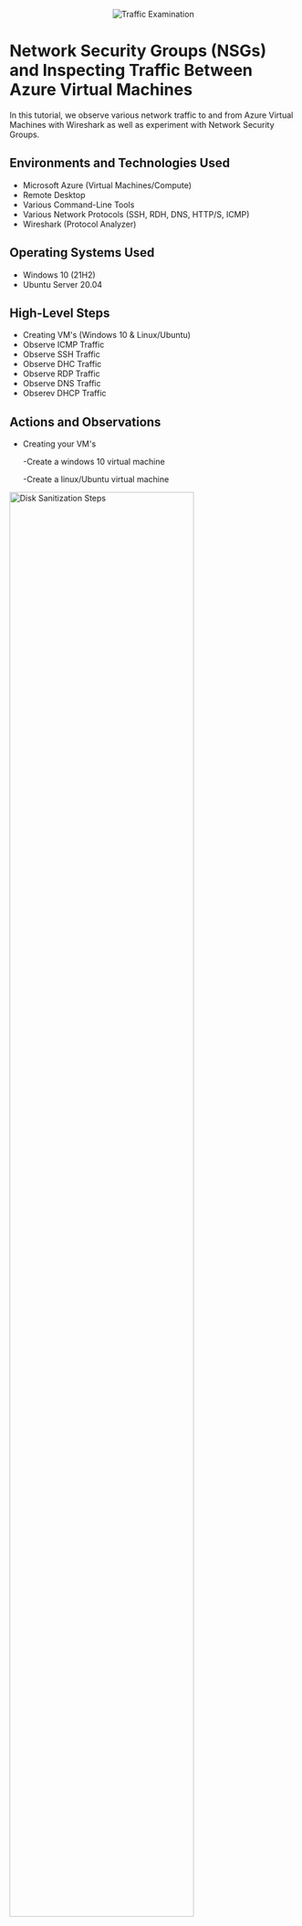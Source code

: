 <p align="center">
<img src="https://i.imgur.com/Ua7udoS.png" alt="Traffic Examination"/>
</p>

<h1>Network Security Groups (NSGs) and Inspecting Traffic Between Azure Virtual Machines</h1>
In this tutorial, we observe various network traffic to and from Azure Virtual Machines with Wireshark as well as experiment with Network Security Groups. <br />






<h2>Environments and Technologies Used</h2>

- Microsoft Azure (Virtual Machines/Compute)
- Remote Desktop
- Various Command-Line Tools
- Various Network Protocols (SSH, RDH, DNS, HTTP/S, ICMP)
- Wireshark (Protocol Analyzer)

<h2>Operating Systems Used </h2>

- Windows 10 (21H2)
- Ubuntu Server 20.04

<h2>High-Level Steps</h2>

- Creating VM's (Windows 10 & Linux/Ubuntu)
- Observe ICMP Traffic
- Observe SSH Traffic
- Observe DHC Traffic
- Observe RDP Traffic
- Observe DNS Traffic
- Obserev DHCP Traffic

<h2>Actions and Observations</h2>

<p>
  
- Creating your VM's

  -Create a windows 10 virtual machine

  -Create a linux/Ubuntu virtual machine
  
   


  
  


<img src="https://i.imgur.com/Ay09qbO.png" height="80%" width="80%" alt="Disk Sanitization Steps"/>

<img src="https://i.imgur.com/zHUPDRM.png" height="80%" width="80%" alt="Disk Sanitization Steps"/>

-While creating the Linux/Ubuntu VM be sure to chose the same vnet (Virtual Network) as the windows 10 VM

<img src="https://i.imgur.com/OG4yZPv.png" height="80%" width="80%" alt="Disk Sanitization Steps"/>




- Observe ICMP traffic
  
  -Remote desktop into the windows 10 virtual machine and while in the VM download and install wireshark

  -Open WireShark and filter for ICMP traffic

  -Go into VM-2 (Linux/Ubuntu) and retrieve its private ip address and attepmt to ping it from within the Windows 10 VM.

  -View the request and replys between VM-1 and VM-2 within WireShark after pinging VM-2


  <img src="https://i.imgur.com/nVbPCBB.png" height="80%" width="80%" alt="Disk Sanitization Steps"/>


  -In VM-1 using PowerShell attempt to ping googles public ip address and observe the traffic within WireShark


 

  <img src="https://i.imgur.com/NZJSBOD.png" height="80%" width="80%" alt="Disk Sanitization Steps"/>

  -Within Azure go to VM-2's NetWork Security Group and disable all inbound ICMP traffic and Observe request the time outs in WireShark and PowerShell between VM-1 and VM-2

  <img src="https://i.imgur.com/ROsI1hc.png" height="80%" width="80%" alt="Disk Sanitization Steps"/>

  <img src="https://i.imgur.com/8xjtjfx.png" height="80%" width="80%" alt="Disk Sanitization Steps"/>

  -Enable inbound ICMP Traffic back in VM-2's NetWork Security Group and observe the succsessful ping in WireShark And PowerShell

    <img src="https://i.imgur.com/QGLxwsU.png" height="80%" width="80%" alt="Disk Sanitization Steps"/>


- Observe ICMP traffic

   -In WireShark filter for SSH traffic
  
  -In VM-1 SSH into VM-2 VIA its private address

  1.Type commands usernames, pwd, exc. into the linux SSH connectionand observe the traffic in WireShark.

  <img src="https://i.imgur.com/eQ6GWj1.png" height="80%" width="80%" alt="Disk Sanitization Steps"/>
    <img src="https://i.imgur.com/QGLxwsU.png" height="80%" width="80%" alt="Disk Sanitization Steps"/>

    -Exit the SSH connection by typing exit and pressing enter

  
  
- Observe DHCP Traffic
 
  -In WireShark filter for DHCP traffic
  
  -In VM-1 attempt to issue you VM a new IP address using command line (ipconfig/renew)
  
  1.View the traffic activity in WireShark

  <img src="https://i.imgur.com/2G7760k.png" height="80%" width="80%" alt="Disk Sanitization Steps"/>

- Observe DNS Traffic
 
    -In WireShark filter for DNS traffic
  
    -While in VM-1 using command prompt or PowerShell use nslookup to see what google.com and disney.com's IP addresses are 

  <img src="https://i.imgur.com/qOAoCV6.png" height="80%" width="80%" alt="Disk Sanitization Steps"/>

- Observe RDP Traffic

   -In WireShark filter for RDP traffic(tcp.port==3389)
  
   -Observe the constant traffic because of the RDP filter

  <img src="https://i.imgur.com/QfCEErp.png" height="80%" width="80%" alt="Disk Sanitization Steps"/>


  End.


  








  





   


